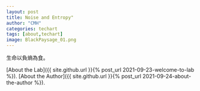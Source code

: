 ```yaml
---
layout: post
title: Noise and Entropy"
author: "CMH"
categories: techart
tags: [about,techart]
image: BlackPaysage_01.png
---
```


生命以負熵為食。  



[About the Lab]({{ site.github.url }}{% post_url 2021-09-23-welcome-to-lab %}).
[About the Author]({{ site.github.url }}{% post_url 2021-09-24-about-the-author %}).
